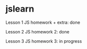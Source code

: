 # jslearn
 Lesson 1
 JS homework + extra: done

Lesson 2
JS homework 2: done

Lesson 3
JS homework 3: in progress
